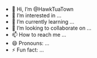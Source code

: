 - 👋 Hi, I’m @HawkTuaTown
- 👀 I’m interested in ...
- 🌱 I’m currently learning ...
- 💞️ I’m looking to collaborate on ...
- 📫 How to reach me ...
- 😄 Pronouns: ...
- ⚡ Fun fact: ...

<!---
HawkTuaTown/HawkTuaTown is a ✨ special ✨ repository because its `README.md` (this file) appears on your GitHub profile.
You can click the Preview link to take a look at your changes.
--->
